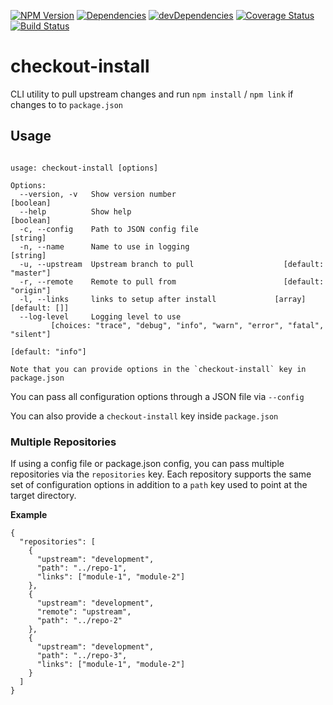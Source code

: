 
[![NPM Version][npm-image]][npm-url]
[![Dependencies][dep-image]][dep-url]
[![devDependencies][devdep-image]][devdep-url]
[![Coverage Status][coverage-image]][coverage-url]
[![Build Status][build-image]][build-url]

# checkout-install

CLI utility to pull upstream changes and run `npm install` / `npm link` if changes to to `package.json`

## Usage

```checks out a branch, reinstalls node_modules and sets up provided links

usage: checkout-install [options]

Options:
  --version, -v   Show version number                                  [boolean]
  --help          Show help                                            [boolean]
  -c, --config    Path to JSON config file                              [string]
  -n, --name      Name to use in logging                                [string]
  -u, --upstream  Upstream branch to pull                    [default: "master"]
  -r, --remote    Remote to pull from                        [default: "origin"]
  -l, --links     links to setup after install             [array] [default: []]
  --log-level     Logging level to use
         [choices: "trace", "debug", "info", "warn", "error", "fatal", "silent"]
                                                               [default: "info"]

Note that you can provide options in the `checkout-install` key in package.json
```

You can pass all configuration options through a JSON file via `--config`

You can also provide a `checkout-install` key inside `package.json`

### Multiple Repositories

If using a config file or package.json config, you can pass multiple repositories via the `repositories` key. Each repository supports the same set of configuration options in addition to a `path` key used to point at the target directory.

**Example**

```
{
  "repositories": [
    {
      "upstream": "development",
      "path": "../repo-1",
      "links": ["module-1", "module-2"]
    },
    {
      "upstream": "development",
      "remote": "upstream",
      "path": "../repo-2"
    },
    {
      "upstream": "development",
      "path": "../repo-3",
      "links": ["module-1", "module-2"]
    }
  ]
}
```

[npm-image]: https://badge.fury.io/js/checkout-install.svg
[npm-url]: https://badge.fury.io/js/checkout-install

[dep-image]: https://david-dm.org/tswaters/checkout-install/status.svg
[dep-url]: https://david-dm.org/tswaters/checkout-install

[devdep-image]: https://david-dm.org/tswaters/checkout-install/dev-status.svg
[devdep-url]: https://david-dm.org/tswaters/checkout-install?type=dev

[coverage-image]: https://coveralls.io/repos/github/tswaters/checkout-install/badge.svg?branch=master
[coverage-url]: https://coveralls.io/github/tswaters/checkout-install?branch=master

[build-image]: https://travis-ci.org/tswaters/checkout-install.svg?branch=master
[build-url]: https://travis-ci.org/tswaters/checkout-install
